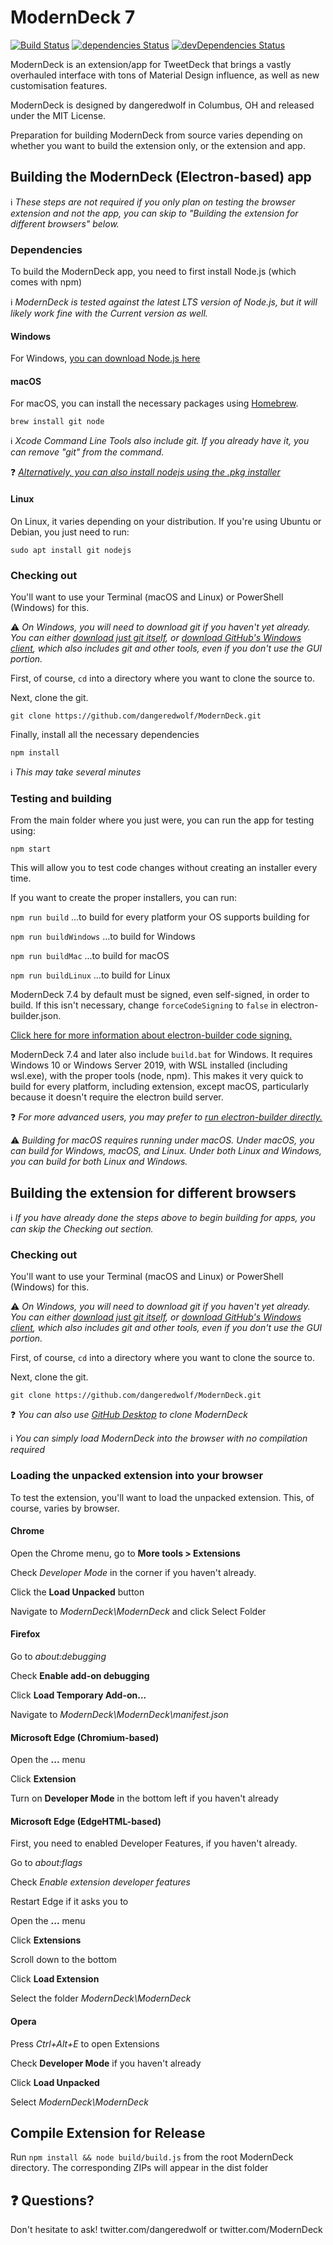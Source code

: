 # ModernDeck 7

[![Build Status](https://travis-ci.org/dangeredwolf/ModernDeck.svg?branch=master)](https://travis-ci.org/dangeredwolf/ModernDeck)
[![dependencies Status](https://david-dm.org/dangeredwolf/ModernDeck/status.svg)](https://david-dm.org/dangeredwolf/ModernDeck)
[![devDependencies Status](https://david-dm.org/dangeredwolf/ModernDeck/dev-status.svg)](https://david-dm.org/dangeredwolf/ModernDeck?type=dev)

ModernDeck is an extension/app for TweetDeck that brings a vastly overhauled interface with tons of Material Design influence, as well as new customisation features.

ModernDeck is designed by dangeredwolf in Columbus, OH and released under the MIT License.



Preparation for building ModernDeck from source varies depending on whether you want to build the extension only, or the extension and app.



## Building the ModernDeck (Electron-based) app

ℹ *These steps are not required if you only plan on testing the browser extension and not the app, you can skip to "Building the extension for different browsers" below.*



### Dependencies

To build the ModernDeck app, you need to first install Node.js (which comes with npm)

ℹ *ModernDeck is tested against the latest LTS version of Node.js, but it will likely work fine with the Current version as well.*



#### Windows

For Windows, [you can download Node.js here](https://nodejs.org/en/)



#### macOS

For macOS, you can install the necessary packages using [Homebrew](https://brew.sh/).

`brew install git node`

ℹ *Xcode Command Line Tools also include git. If you already have it, you can remove "git" from the command.*

❓ *[Alternatively, you can also install nodejs using the .pkg installer](https://nodejs.org/en/)*



#### Linux

On Linux, it varies depending on your distribution. If you're using Ubuntu or Debian, you just need to run:

`sudo apt install git nodejs`



### Checking out

You'll want to use your Terminal (macOS and Linux) or PowerShell (Windows) for this.

⚠ *On Windows, you will need to download git if you haven't yet already. You can either [download just git itself](https://git-scm.com/download/win), or [download GitHub's Windows client](https://desktop.github.com/), which also includes git and other tools, even if you don't use the GUI portion.*

First, of course, `cd` into a directory where you want to clone the source to.

Next, clone the git.

`git clone https://github.com/dangeredwolf/ModernDeck.git`

Finally, install all the necessary dependencies

`npm install`

ℹ *This may take several minutes*



### Testing and building

From the main folder where you just were, you can run the app for testing using:

`npm start`

This will allow you to test code changes without creating an installer every time.



If you want to create the proper installers, you can run:

`npm run build`
...to build for every platform your OS supports building for

`npm run buildWindows`
...to build for Windows

`npm run buildMac`
...to build for macOS

`npm run buildLinux`
...to build for Linux

ModernDeck 7.4 by default must be signed, even self-signed, in order to build. If this isn't necessary, change `forceCodeSigning` to `false` in electron-builder.json.

[Click here for more information about electron-builder code signing.](https://www.electron.build/code-signing)

ModernDeck 7.4 and later also include `build.bat` for Windows.
It requires Windows 10 or Windows Server 2019, with WSL installed (including wsl.exe), with the proper tools (node, npm).
This makes it very quick to build for every platform, including extension, except macOS, particularly because it doesn't require the electron build server.


❓ *For more advanced users, you may prefer to [run electron-builder directly.](https://www.electron.build/)*

⚠ *Building for macOS requires running under macOS. Under macOS, you can build for Windows, macOS, and Linux. Under both Linux and Windows, you can build for both Linux and Windows.*



## Building the extension for different browsers

ℹ *If you have already done the steps above to begin building for apps, you can skip the Checking out section.*


### Checking out

You'll want to use your Terminal (macOS and Linux) or PowerShell (Windows) for this.

⚠ *On Windows, you will need to download git if you haven't yet already. You can either [download just git itself](https://git-scm.com/download/win), or [download GitHub's Windows client](https://desktop.github.com/), which also includes git and other tools, even if you don't use the GUI portion.*

First, of course, `cd` into a directory where you want to clone the source to.

Next, clone the git.

`git clone https://github.com/dangeredwolf/ModernDeck.git`

❓ *You can also use [GitHub Desktop](https://desktop.github.com/) to clone ModernDeck*

ℹ *You can simply load ModernDeck into the browser with no compilation required*

### Loading the unpacked extension into your browser

To test the extension, you'll want to load the unpacked extension. This, of course, varies by browser.


#### Chrome

Open the Chrome menu, go to **More tools > Extensions**

Check *Developer Mode* in the corner if you haven't already.

Click the **Load Unpacked** button

Navigate to *ModernDeck\ModernDeck* and click Select Folder


#### Firefox

Go to *about:debugging*

Check **Enable add-on debugging**

Click **Load Temporary Add-on...**

Navigate to *ModernDeck\ModernDeck\manifest.json*


#### Microsoft Edge (Chromium-based)

Open the **...** menu

Click **Extension**

Turn on **Developer Mode** in the bottom left if you haven't already


#### Microsoft Edge (EdgeHTML-based)

First, you need to enabled Developer Features, if you haven't already.

Go to *about:flags*

Check *Enable extension developer features*

Restart Edge if it asks you to

Open the **...** menu

Click **Extensions**

Scroll down to the bottom

Click **Load Extension**

Select the folder *ModernDeck\ModernDeck*


#### Opera

Press *Ctrl+Alt+E* to open Extensions

Check **Developer Mode** if you haven't already

Click **Load Unpacked**

Select *ModernDeck\ModernDeck*


## Compile Extension for Release

Run `npm install && node build/build.js` from the root ModernDeck directory. The corresponding ZIPs will appear in the dist folder

## ❓ Questions?

Don't hesitate to ask!
twitter.com/dangeredwolf or twitter.com/ModernDeck
